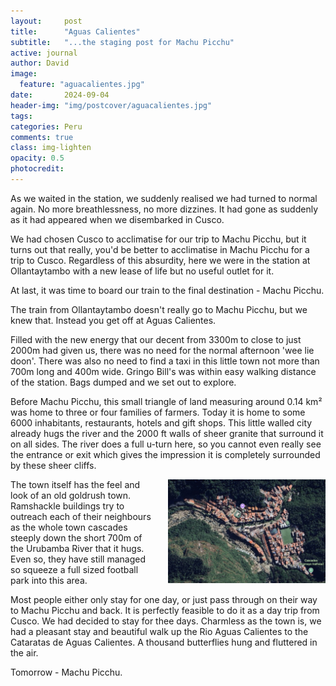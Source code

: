 ```yaml
---
layout:     post
title:      "Aguas Calientes"
subtitle:   "...the staging post for Machu Picchu"
active: journal
author: David
image:
  feature: "aguacalientes.jpg"
date:       2024-09-04
header-img: "img/postcover/aguacalientes.jpg"
tags: 
categories: Peru
comments: true
class: img-lighten 
opacity: 0.5
photocredit:
---
```


As we waited in the station, we suddenly realised we had turned to normal again. No more breathlessness, no more dizzines. It had gone as suddenly as it had appeared when we disembarked in Cusco. 

We had chosen Cusco to acclimatise for our trip to Machu Picchu, but it turns out that really, you'd be better to acclimatise in Machu Picchu for a trip to Cusco. Regardless of this absurdity, here we were in the station at Ollantaytambo with a new lease of life but no useful outlet for it.

At last, it was time to board our train to the final destination - Machu Picchu.

The train from Ollantaytambo doesn't really go to Machu Picchu, but we knew that. Instead you get off at Aguas Calientes.

Filled with the new energy that our decent from 3300m to close to just 2000m had given us, there was no need for the normal afternoon 'wee lie doon'. There was also no need to find a taxi in this little town not more than 700m long and 400m wide. Gringo Bill's was within easy walking distance of the station. Bags dumped and we set out to explore.

Before Machu Picchu, this small triangle of land measuring around 0.14 km² was home to three or four families of farmers. Today it is home to some 6000 inhabitants, restaurants, hotels and gift shops. This little walled city already hugs the river and the 2000 ft walls of sheer granite that surround it on all sides. The river does a full u-turn here, so you cannot even really see the entrance or exit which gives the impression it is completely surrounded by these sheer cliffs.

<style>
img {
  float: right;
  margin: 0px 0px 15px 20px;
  width: 50%
}
</style> 
<img src="/img/postbody/aguas.jpg">
The town itself has the feel and look of an old goldrush town. Ramshackle buildings try to outreach each of their neighbours as the whole town cascades steeply down the short 700m of the Urubamba River that it hugs. Even so, they have still managed so squeeze a full sized football park into this area. 

Most people either only stay for one day, or just pass through on their way to Machu Picchu and back. It is perfectly feasible to do it as a day trip from Cusco. We had decided to stay for thee days. Charmless as the town is, we had a pleasant stay and beautiful walk up the Rio Aguas Calientes to the Cataratas de Aguas Calientes. A thousand butterflies hung and fluttered in the air.

Tomorrow - Machu Picchu. 
